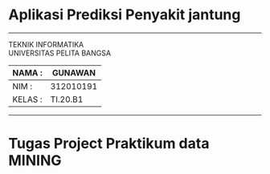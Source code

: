  # Aplikasi Prediksi Penyakit jantung

<Hr>

TEKNIK INFORMATIKA<br>
UNIVERSITAS PELITA BANGSA<br>

| NAMA  :| GUNAWAN |
| --- | --- |
| NIM   :| 312010191 |
| KELAS :| TI.20.B1 |


<Hr>

# Tugas Project Praktikum data MINING



